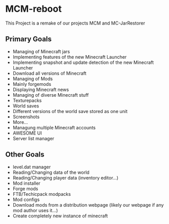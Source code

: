 MCM-reboot
==========

This Project is a remake of our projects MCM and MC-JarRestorer

Primary Goals
-------------

- Managing of Minecraft jars
 - Implementing features of the new Minecraft Launcher
 - Implementing snapshot and update detection of the new Minecraft Launcher
 - Download all versions of Minecraft
- Managing of Mods
 - Mainly forgemods
- Displaying Minecraft news
- Managing of diverse Minecraft stuff
 - Texturepacks
 - World saves
  - Different versions of the world save stored as one unit
 - Screenshots
 - More...
- Managung multiple Minecraft accounts
- AWESOME UI
- Server list manager


Other Goals
-----------

- level.dat manager
 - Reading/Changing data of the world
 - Reading/Changing player data (inventory editor...)
- Mod installer
 - Forge mods
 - FTB/Techicpack modpacks
 - Mod configs
 - Download mods from a distribution webpage (likely our webpage if any mod author uses it...)
 - Create completely new instance of minecraft
